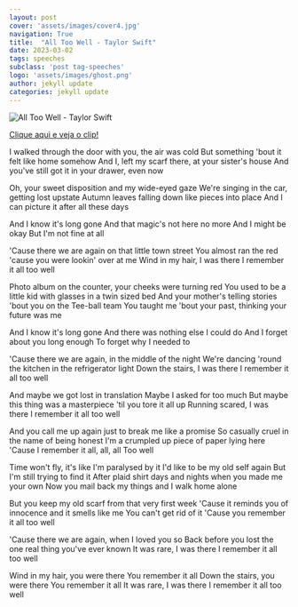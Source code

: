 ```yaml
---
layout: post
cover: 'assets/images/cover4.jpg'
navigation: True
title:  "All Too Well - Taylor Swift"
date: 2023-03-02
tags: speeches
subclass: 'post tag-speeches'
logo: 'assets/images/ghost.png'
author: jekyll update
categories: jekyll update
---
```


![All Too Well - Taylor Swift](https://fotos.web.sapo.io/i/B9e1826f8/21873148_OFtYl.jpeg)

[Clique aqui e veja o clip!](https://www.youtube.com/watch?v=tollGa3S0o8)


I walked through the door with you, the air was cold
But something 'bout it felt like home somehow
And I, left my scarf there, at your sister's house
And you've still got it in your drawer, even now

Oh, your sweet disposition and my wide-eyed gaze
We're singing in the car, getting lost upstate
Autumn leaves falling down like pieces into place
And I can picture it after all these days

And I know it's long gone
And that magic's not here no more
And I might be okay
But I'm not fine at all

'Cause there we are again on that little town street
You almost ran the red 'cause you were lookin' over at me
Wind in my hair, I was there
I remember it all too well

Photo album on the counter, your cheeks were turning red
You used to be a little kid with glasses in a twin sized bed
And your mother's telling stories 'bout you on the Tee-ball team
You taught me 'bout your past, thinking your future was me

And I know it's long gone
And there was nothing else I could do
And I forget about you long enough
To forget why I needed to

'Cause there we are again, in the middle of the night
We're dancing 'round the kitchen in the refrigerator light
Down the stairs, I was there
I remember it all too well

And maybe we got lost in translation
Maybe I asked for too much
But maybe this thing was a masterpiece 'til you tore it all up
Running scared, I was there
I remember it all too well

And you call me up again just to break me like a promise
So casually cruel in the name of being honest
I'm a crumpled up piece of paper lying here
'Cause I remember it all, all, all
Too well

Time won't fly, it's like I'm paralysed by it
I'd like to be my old self again
But I'm still trying to find it
After plaid shirt days and nights when you made me your own
Now you mail back my things and I walk home alone

But you keep my old scarf from that very first week
'Cause it reminds you of innocence and it smells like me
You can't get rid of it
'Cause you remember it all too well

'Cause there we are again, when I loved you so
Back before you lost the one real thing you've ever known
It was rare, I was there
I remember it all too well

Wind in my hair, you were there
You remember it all
Down the stairs, you were there
You remember it all
It was rare, I was there
I remember it all too well